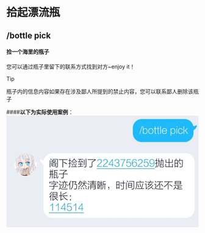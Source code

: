 # 拾起漂流瓶
## /bottle pick
#### 捡一个海里的瓶子

您可以通过瓶子里留下的联系方式找到对方~enjoy it！

>[!TIP]
>瓶子内的信息内容如果存在涉及鄙人所提到的禁止内容，您可以联系鄙人删除该瓶子

####**以下为实际使用案例**：
![img](../../images/bp.jpg)

